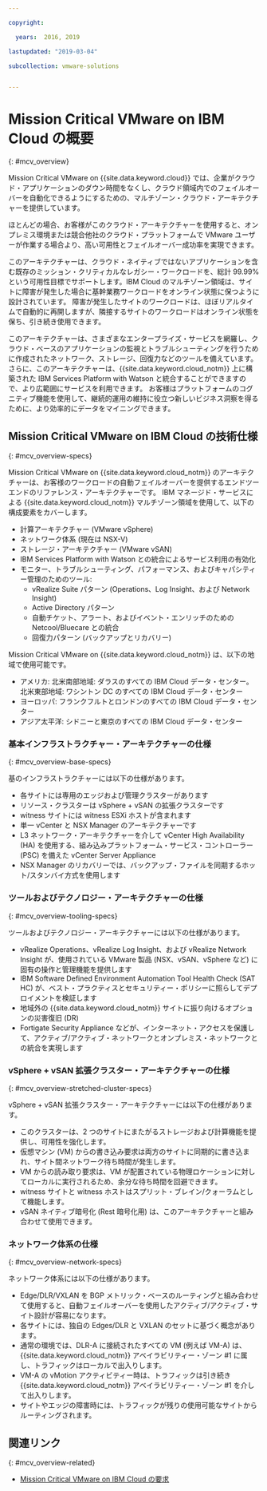 ```yaml
---

copyright:

  years:  2016, 2019

lastupdated: "2019-03-04"

subcollection: vmware-solutions


---
```


# Mission Critical VMware on IBM Cloud の概要
{: #mcv_overview}

Mission Critical VMware on {{site.data.keyword.cloud}} では、企業がクラウド・アプリケーションのダウン時間をなくし、クラウド領域内でのフェイルオーバーを自動化できるようにするための、マルチゾーン・クラウド・アーキテクチャーを提供しています。

ほとんどの場合、お客様がこのクラウド・アーキテクチャーを使用すると、オンプレミス環境または競合他社のクラウド・プラットフォームで VMware ユーザーが作業する場合より、高い可用性とフェイルオーバー成功率を実現できます。

このアーキテクチャーは、クラウド・ネイティブではないアプリケーションを含む既存のミッション・クリティカルなレガシー・ワークロードを、総計 99.99% という可用性目標でサポートします。IBM Cloud のマルチゾーン領域は、サイトに障害が発生した場合に基幹業務ワークロードをオンライン状態に保つように設計されています。 障害が発生したサイトのワークロードは、ほぼリアルタイムで自動的に再開しますが、隣接するサイトのワークロードはオンライン状態を保ち、引き続き使用できます。

このアーキテクチャーは、さまざまなエンタープライズ・サービスを網羅し、クラウド・ベースのアプリケーションの監視とトラブルシューティングを行うために作成されたネットワーク、ストレージ、回復力などのツールを備えています。 さらに、このアーキテクチャーは、{{site.data.keyword.cloud_notm}} 上に構築された IBM Services Platform with Watson と統合することができますので、より広範囲にサービスを利用できます。 お客様はプラットフォームのコグニティブ機能を使用して、継続的運用の維持に役立つ新しいビジネス洞察を得るために、より効率的にデータをマイニングできます。

## Mission Critical VMware on IBM Cloud の技術仕様
{: #mcv_overview-specs}

Mission Critical VMware on {{site.data.keyword.cloud_notm}} のアーキテクチャーは、お客様のワークロードの自動フェイルオーバーを提供するエンドツーエンドのリファレンス・アーキテクチャーです。 IBM マネージド・サービスによる {{site.data.keyword.cloud_notm}} マルチゾーン領域を使用して、以下の構成要素をカバーします。

* 計算アーキテクチャー (VMware vSphere)
* ネットワーク体系 (現在は NSX-V)
* ストレージ・アーキテクチャー (VMware vSAN)
* IBM Services Platform with Watson との統合によるサービス利用の有効化
* モニター、トラブルシューティング、パフォーマンス、およびキャパシティー管理のためのツール:
  * vRealize Suite パターン (Operations、Log Insight、および Network Insight)
  * Active Directory パターン
  * 自動チケット、アラート、およびイベント・エンリッチのための Netcool/Bluecare との統合
  * 回復力パターン (バックアップとリカバリー)

Mission Critical VMware on {{site.data.keyword.cloud_notm}} は、以下の地域で使用可能です。
* アメリカ: 北米南部地域: ダラスのすべての IBM Cloud データ・センター。北米東部地域: ワシントン DC のすべての IBM Cloud データ・センター
* ヨーロッパ: フランクフルトとロンドンのすべての IBM Cloud データ・センター
* アジア太平洋: シドニーと東京のすべての IBM Cloud データ・センター

### 基本インフラストラクチャー・アーキテクチャーの仕様
{: #mcv_overview-base-specs}

基のインフラストラクチャーには以下の仕様があります。
* 各サイトには専用のエッジおよび管理クラスターがあります
* リソース・クラスターは vSphere + vSAN の拡張クラスターです
* witness サイトには witness ESXi ホストが含まれます
* 単一 vCenter と NSX Manager のアーキテクチャーです
* L3 ネットワーク・アーキテクチャーを介して vCenter High Availability (HA) を使用する、組み込みプラットフォーム・サービス・コントローラー (PSC) を備えた vCenter Server Appliance
* NSX Manager のリカバリーでは、バックアップ・ファイルを同期するホット/スタンバイ方式を使用します

### ツールおよびテクノロジー・アーキテクチャーの仕様
{: #mcv_overview-tooling-specs}

ツールおよびテクノロジー・アーキテクチャーには以下の仕様があります。
* vRealize Operations、vRealize Log Insight、および vRealize Network Insight が、使用されている VMware 製品 (NSX、vSAN、vSphere など) に固有の操作と管理機能を提供します
* IBM Software Defined Environment Automation Tool Health Check (SAT HC) が、ベスト・プラクティスとセキュリティー・ポリシーに照らしてデプロイメントを検証します
* 地域外の {{site.data.keyword.cloud_notm}} サイトに振り向けるオプションの災害復旧 (DR)
* Fortigate Security Appliance などが、インターネット・アクセスを保護して、アクティブ/アクティブ・ネットワークとオンプレミス・ネットワークとの統合を実現します

### vSphere + vSAN 拡張クラスター・アーキテクチャーの仕様
{: #mcv_overview-stretched-cluster-specs}

vSphere + vSAN 拡張クラスター・アーキテクチャーには以下の仕様があります。
* このクラスターは、2 つのサイトにまたがるストレージおよび計算機能を提供し、可用性を強化します。
* 仮想マシン (VM) からの書き込み要求は両方のサイトに同期的に書き込まれ、サイト間ネットワーク待ち時間が発生します。
* VM からの読み取り要求は、VM が配置されている物理ロケーションに対してローカルに実行されるため、余分な待ち時間を回避できます。
* witness サイトと witness ホストはスプリット・ブレイン/クォーラムとして機能します。
* vSAN ネイティブ暗号化 (Rest 暗号化用) は、このアーキテクチャーと組み合わせて使用できます。

### ネットワーク体系の仕様
{: #mcv_overview-network-specs}

ネットワーク体系には以下の仕様があります。
* Edge/DLR/VXLAN を BGP メトリック・ベースのルーティングと組み合わせて使用すると、自動フェイルオーバーを使用したアクティブ/アクティブ・サイト設計が容易になります。
* 各サイトには、独自の Edges/DLR と VXLAN のセットに基づく概念があります。
* 通常の環境では、DLR-A に接続されたすべての VM (例えば VM-A) は、{{site.data.keyword.cloud_notm}} アベイラビリティー・ゾーン #1 に属し、トラフィックはローカルで出入りします。
* VM-A の vMotion アクティビティー時は、トラフィックは引き続き {{site.data.keyword.cloud_notm}} アベイラビリティー・ゾーン #1 を介して出入りします。
* サイトやエッジの障害時には、トラフィックが残りの使用可能なサイトからルーティングされます。

## 関連リンク
{: #mcv_overview-related}

* [Mission Critical VMware on IBM Cloud の要求](/docs/services/vmwaresolutions/services?topic=vmware-solutions-managing_mcv)
